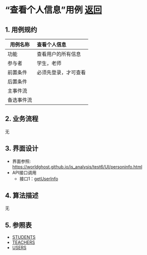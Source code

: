 # “查看个人信息”用例 [返回](../README.md)
## 1. 用例规约

|用例名称|查看个人信息|
|-------|:-------------|
|功能|查看用户的所有信息|
|参与者|学生，老师|
|前置条件|必须先登录，才可查看|
|后置条件| |
|主事件流| |
|备选事件流| |

## 2. 业务流程
无

## 3. 界面设计
- 界面参照: https://worldghost.github.io/is_analysis/test6/UI/personinfo.html
- API接口调用
    - 接口1：[getUserInfo](../interface/getUserInfo.md)

## 4. 算法描述
无
    
## 5. 参照表
- [STUDENTS](../dataBaseDesign.md/#STUDENTS)
- [TEACHERS](../dataBaseDesign.md/#TEACHERS)
- [USERS](../dataBaseDesign.md/#USERS)
